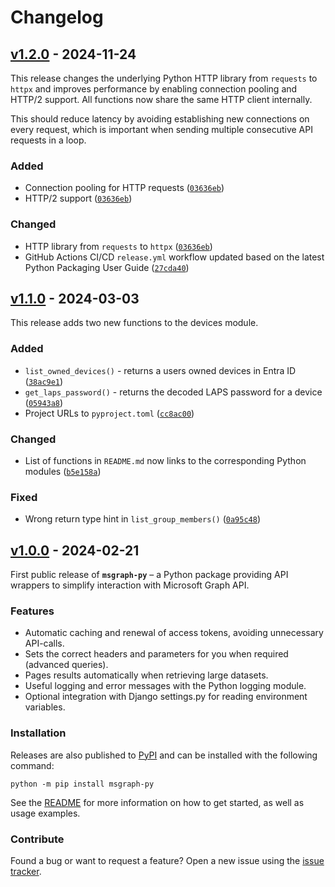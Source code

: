 # Changelog

## [v1.2.0] - 2024-11-24

This release changes the underlying Python HTTP library from `requests` to `httpx` and improves performance by enabling connection pooling and HTTP/2 support. All functions now share the same HTTP client internally.

This should reduce latency by avoiding establishing new connections on every request, which is important when sending multiple consecutive API requests in a loop.

### Added

- Connection pooling for HTTP requests ([`03636eb`](https://github.com/fedamerd/msgraph-py/commit/03636eb))
- HTTP/2 support ([`03636eb`](https://github.com/fedamerd/msgraph-py/commit/03636eb))

### Changed

- HTTP library from `requests` to `httpx` ([`03636eb`](https://github.com/fedamerd/msgraph-py/commit/03636eb))
- GitHub Actions CI/CD `release.yml` workflow updated based on the latest Python Packaging User Guide ([`27cda40`](https://github.com/fedamerd/msgraph-py/commit/27cda40))

## [v1.1.0] - 2024-03-03

This release adds two new functions to the devices module.

### Added

- `list_owned_devices()` - returns a users owned devices in Entra ID ([`38ac9e1`](https://github.com/fedamerd/msgraph-py/commit/38ac9e1))
- `get_laps_password()` - returns the decoded LAPS password for a device ([`05943a8`](https://github.com/fedamerd/msgraph-py/commit/05943a8))
- Project URLs to `pyproject.toml` ([`cc8ac00`](https://github.com/fedamerd/msgraph-py/commit/cc8ac00))

### Changed

- List of functions in `README.md` now links to the corresponding Python modules ([`b5e158a`](https://github.com/fedamerd/msgraph-py/commit/b5e158a))

### Fixed

- Wrong return type hint in `list_group_members()` ([`0a95c48`](https://github.com/fedamerd/msgraph-py/commit/0a95c48))

## [v1.0.0] - 2024-02-21

First public release of **`msgraph-py`** – a Python package providing API wrappers to simplify interaction with Microsoft Graph API.

### Features

- Automatic caching and renewal of access tokens, avoiding unnecessary API-calls.
- Sets the correct headers and parameters for you when required (advanced queries).
- Pages results automatically when retrieving large datasets.
- Useful logging and error messages with the Python logging module.
- Optional integration with Django settings.py for reading environment variables.

### Installation

Releases are also published to [PyPI](https://pypi.org/project/msgraph-py/) and can be installed with the following command:

```console
python -m pip install msgraph-py
```

See the [README](https://github.com/fedamerd/msgraph-py/blob/main/README.md) for more information on how to get started, as well as usage examples.

### Contribute

Found a bug or want to request a feature? Open a new issue using the [issue tracker](https://github.com/fedamerd/msgraph-py/issues).

[v1.2.0]: https://github.com/fedamerd/msgraph-py/releases/tag/v1.2.0
[v1.1.0]: https://github.com/fedamerd/msgraph-py/releases/tag/v1.1.0
[v1.0.0]: https://github.com/fedamerd/msgraph-py/releases/tag/v1.0.0
